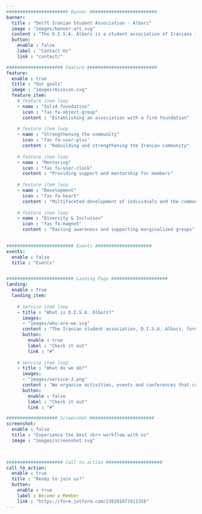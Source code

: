 ```yaml
---
####################### Banner #########################
banner:
  title : "Delft Iranian Student Association - Alborz"
  image : "images/banner-art.svg"
  content : "The D.I.S.A. Alborz is a student association of Iranians in Delft, run by students for the benefit of the growing Iranian community."
  button:
    enable : false
    label : "Contact Us"
    link : "contact/"

##################### Feature ##########################
feature:
  enable : true
  title : "Our goals"
  image : "images/mission.svg"
  feature_item:
    # feature item loop
    - name : "Solid foundation"
      icon : "fas fa-object-group"
      content : "Establishing an association with a firm foundation"
      
    # feature item loop
    - name : "Strengthening the community"
      icon : "fas fa-user-plus"
      content : "Rebuilding and strengthening the Iranian community"
      
    # feature item loop
    - name : "Mentoring"
      icon : "fas fa-user-clock"
      content : "Providing support and mentorship for members"
      
    # feature item loop
    - name : "Development"
      icon : "fas fa-heart"
      content : "Multifaceted development of individuals and the community"
      
    # feature item loop
    - name : "Diversity & Inclusion"
      icon : "fas fa-magnet"
      content : "Raising awareness and supporting marginalized groups"
      

######################### Events #####################
events:
  enable : false
  title : "Events" 


######################### Landing Page #####################
landing:
  enable : true
  landing_item:
        
    # service item loop
    - title : "What is D.I.S.A. Alborz?"
      images:
      - "images/who-are-we.svg"
      content : "The Iranian student association, D.I.S.A. Alborz, formerly known as I.S.S.T.U.D., aims to promote and expand the interests of students with an Iranian background and others with a connection to the TU Delft, or interests concerning Iran and Iranian cultures and history. We are a non- profit, non-religious and non-partisan association."
      button:
        enable : true
        label : "Check it out"
        link : "#"
        
    # service item loop
    - title : "What do we do?"
      images:
      - "images/service-3.png"
      content : "We organize activities, events and conferences that cover a wide range of interests, with consideration for the physical, intellectual, emotional and spiritual wellbeing of our members. On top of all that, we celebrate ancient traditions of Iran as well, such as Yalda, Nowruz and many more!"
      button:
        enable : false
        label : "Check it out"
        link : "#"

################### Screenshot ########################
screenshot:
  enable : false
  title : "Experience the best <br> workflow with us"
  image : "images/screenshot.svg"

  

##################### Call to action #####################
call_to_action:
  enable : true
  title : "Ready to join us?"
  button:
    enable : true
    label : Become a Member
    link : "https://form.jotform.com/230291977411356"
---
```

